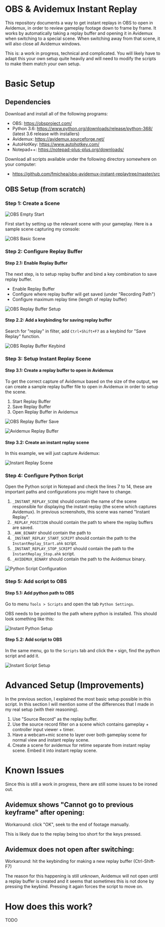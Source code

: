 OBS & Avidemux Instant Replay
=============================

This repository documents a way to get instant replays in OBS to open in Avidemux, in order to review gameplay footage down to frame
by frame. It works by automatically taking a replay buffer and opening it in Avidemux when switching to a special scene. When switching
away from that scene, it will also close all Avidemux windows.

This is: a work in progress, technical and complicated. You will likely have to adapt this your own setup quite heavily and will need to
modify the scripts to make them match your own setup.

# Basic Setup

## Dependencies

Download and install all of the following programs:

- OBS: https://obsproject.com/
- Python 3.6: https://www.python.org/downloads/release/python-368/ (latest 3.6 release with installers)
- Avidemux: https://avidemux.sourceforge.net/
- AutoHotKey: https://www.autohotkey.com/
- Notepad++: https://notepad-plus-plus.org/downloads/

Download all scripts available under the following directory somewhere on your computer:
- https://github.com/fmichea/obs-avidemux-instant-replaytree/master/src

## OBS Setup (from scratch)

### Step 1: Create a Scene

![OBS Empty Start](./images/obs_empty.png)

First start by setting up the relevant scene with your gameplay. Here is a sample scene
capturing my console:

![OBS Basic Scene](./images/obs_scene_setup.png)

### Step 2: Configure Replay Buffer

#### Step 2.1: Enable Replay Buffer

The next step, is to setup replay buffer and bind a key combination to save replay buffer.

- Enable Replay Buffer
- Configure where replay buffer will get saved (under "Recording Path")
- Configure maximum replay time (length of replay buffer)

![OBS Replay Buffer Setup](./images/obs_replay_buffer_config.png)

#### Step 2.2: Add a keybinding for saving replay buffer

Search for "replay" in filter, add ``Ctrl+Shift+F7`` as a keybind for "Save Replay" function.

![OBS Replay Buffer Keybind](./images/obs_replay_buffer_keybind.png)

### Step 3: Setup Instant Replay Scene

#### Step 3.1: Create a replay buffer to open in Avidemux

To get the correct capture of Avidemux based on the size of the output, we can create a sample
replay buffer file to open in Avidemux in order to setup the scene.

1. Start Replay Buffer
2. Save Replay Buffer
3. Open Replay Buffer in Avidemux

![OBS Replay Buffer Save](./images/obs_first_replay_buffer.png)

![Avidemux Replay Buffer](./images/avidemux_first_replay.png)

#### Step 3.2: Create an instant replay scene

In this example, we will just capture Avidemux:

![Instant Replay Scene](./images/obs_instant_replay_scene.png)

### Step 4: Configure Python Script

Open the Python script in Notepad and check the lines 7 to 14, these are important paths
and configurations you might have to change.

1. ``_INSTANT_REPLAY_SCENE`` should contain the name of the scene responsible for displaying
   the instant replay (the scene which captures Avidemux). In previous screenshots, this scene
   was named "Instant Replay".
2. ``_REPLAY_POSITION`` should contain the path to where the replay buffers are saved.
3. ``_AHK_BINARY`` should contain the path to 
4. ``_INSTANT_REPLAY_START_SCRIPT`` should contain the path to the ``InstantReplay_Start.ahk`` script.
5. ``_INSTANT_REPLAY_STOP_SCRIPT`` should contain the path to the ``InstantReplay_Stop.ahk`` script.
6. ``_AVIDEMUX_BINARY`` should contain the path to the Avidemux binary.

![Python Script Configuration](./images/notepad_script_configuration.png)

### Step 5: Add script to OBS

#### Step 5.1: Add python path to OBS

Go to menu ``Tools > Scripts`` and open the tab ``Python Settings``.

OBS needs to be pointed to the path where python is installed. This should look something
like this:

![Instant Python Setup](./images/obs_python_setup.png)

#### Step 5.2: Add script to OBS

In the same menu, go to the ``Scripts`` tab and click the ``+`` sign, find the python script
and add it.

![Instant Script Setup](./images/obs_script_setup.png)

# Advanced Setup (Improvements)

In the previous section, I explained the most basic setup possible in this script. In this
section I will mention some of the differences that I made in my real setup (with their
reasoning).

1. Use "Source Record" as the replay buffer.
2. Use the source record filter on a scene which contains gameplay + controller input viewer + timer.
3. Have a webcam+mic scene to layer over both gameplay scene for normal view and instant replay scene.
4. Create a scene for avidemux for retime separate from instant replay scene. Embed it into instant replay scene.

# Known Issues

Since this is still a work in progress, there are still some issues to be ironed out.

## Avidemux shows "Cannot go to previous keyframe" after opening:

Workaround: click "OK", seek to the end of footage manually.

This is likely due to the replay being too short for the keys pressed.

## Avidemux does not open after switching:

Workaround: hit the keybinding for making a new replay buffer (Ctrl-Shift-F7)

The reason for this happening is still unknown, Avidemux will not open until a replay buffer
is created and it seems that sometimes this is not done by pressing the keybind. Pressing it 
again forces the script to move on.

# How does this work?

TODO